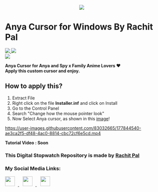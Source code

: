 <p align="center">
    <img src="https://telegra.ph/file/debb7bcf20a12625c0b8f.gif">
</p>

# Anya Cursor for Windows By Rachit Pal

<a href="https://myanimelist.net/character/170256/Anya_Forger?q=anya%20forger&cat=character"> <img src="https://svgur.com/i/itV.svg" />
<a href="https://github.com/Rachit-Pal"> <img src="https://svgur.com/i/itd.svg" /> <br>
<a href="https://drive.google.com/file/d/14oarsJNrtuw0IzWXmYbli6EUxA6wh5_O/view?usp=sharing"> <img src="https://svgur.com/i/isR.svg" /> </a>

<b> Anya Cursor for Anya and Spy x Family Anime Lovers ♥️ <br> Apply this custom cursor and enjoy. </b>

## How to apply this?

1. Extract File
2. Right click on the file <b>Installer.inf</b> and click on Install
3. Go to the Control Panel
4. Search "Change how the mouse pointer look"
5. Now Select Anya cursor, as shown in this [image](https://telegra.ph/file/93b45e8b8e640faa164a4.png)!
    
https://user-images.githubusercontent.com/83032665/177844540-ae3ca2f5-df48-4ac0-8814-cbc72cf6e5cd.mp4
    
<b> Tutorial Video : Soon </b>

### This Digital Stopwatch Repository is made by [Rachit Pal](https://www.github.com/Rachit-Pal/)

### My Social Media Links:

<a href="https://t.me/SAlTAM4">
  <img style="margin-right: 10px;" width="32" height="32" src="https://www.freepnglogos.com/uploads/telegram-logo-png-0.png">
</a>&nbsp;&nbsp;

<a href="https://www.instagram.com/RachitKrPal/">
  <img style="margin-right: 10px;" width="32" height="32" src="https://www.freepnglogos.com/uploads/logo-ig-png/logo-ig-instagram-new-logo-vector-download-13.png">
</a>&nbsp;&nbsp;

<a href="https://www.twitter.com/RachitKrPal/">
  <img style="margin-right: 10px," width="32" height="32 "src="https://www.freepnglogos.com/uploads/twitter-logo-png/twitter-icon-circle-png-logo-8.png"></a>
